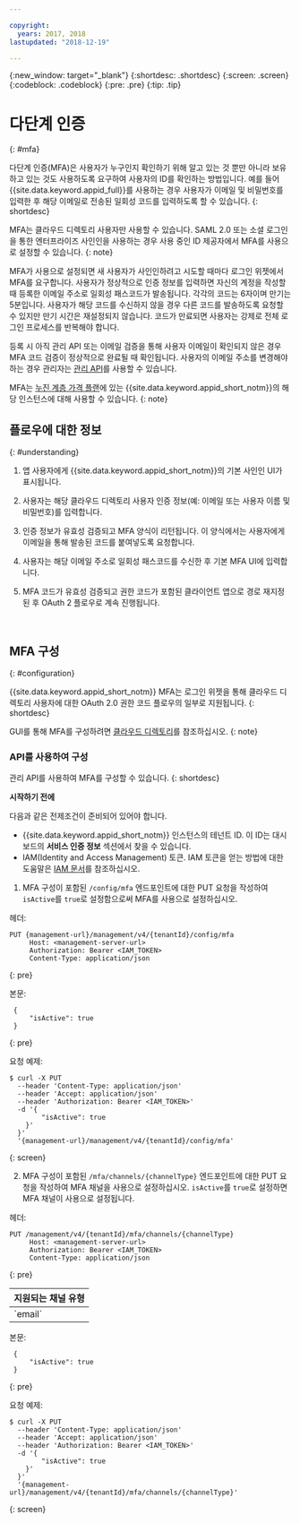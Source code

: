 ```yaml
---

copyright:
  years: 2017, 2018
lastupdated: "2018-12-19"

---
```


{:new_window: target="_blank"}
{:shortdesc: .shortdesc}
{:screen: .screen}
{:codeblock: .codeblock}
{:pre: .pre}
{:tip: .tip}


# 다단계 인증
{: #mfa}

다단계 인증(MFA)은 사용자가 누구인지 확인하기 위해 알고 있는 것 뿐만 아니라 보유하고 있는 것도 사용하도록 요구하여 사용자의 ID를 확인하는 방법입니다. 예를 들어 {{site.data.keyword.appid_full}}를 사용하는 경우 사용자가 이메일 및 비밀번호를 입력한 후 해당 이메일로 전송된 일회성 코드를 입력하도록 할 수 있습니다.
{: shortdesc}

MFA는 클라우드 디렉토리 사용자만 사용할 수 있습니다. SAML 2.0 또는 소셜 로그인을 통한 엔터프라이즈 사인인을 사용하는 경우 사용 중인 ID 제공자에서 MFA를 사용으로 설정할 수 있습니다.
{: note}

MFA가 사용으로 설정되면 새 사용자가 사인인하려고 시도할 때마다 로그인 위젯에서 MFA를 요구합니다. 사용자가 정상적으로 인증 정보를 입력하면 자신의 계정을 작성할 때 등록한 이메일 주소로 일회성 패스코드가 발송됩니다. 각각의 코드는 6자이며 만기는 5분입니다. 사용자가 해당 코드를 수신하지 않을 경우 다른 코드를 발송하도록 요청할 수 있지만 만기 시간은 재설정되지 않습니다. 코드가 만료되면 사용자는 강제로 전체 로그인 프로세스를 반복해야 합니다.

등록 시 아직 관리 API 또는 이메일 검증을 통해 사용자 이메일이 확인되지 않은 경우 MFA 코드 검증이 정상적으로 완료될 때 확인됩니다. 사용자의 이메일 주소를 변경해야 하는 경우 관리자는 [관리 API](https://appid-management.ng.bluemix.net/swagger-ui/#!/Cloud_Directory_Users/updateCloudDirectoryUser)를 사용할 수 있습니다.

MFA는 [누진 계층 가격 플랜](faq.html#pricing)에 있는 {{site.data.keyword.appid_short_notm}}의 해당 인스턴스에 대해 사용할 수 있습니다.
{: note}

## 플로우에 대한 정보
{: #understanding}



1. 앱 사용자에게 {{site.data.keyword.appid_short_notm}}의 기본 사인인 UI가 표시됩니다.

2. 사용자는 해당 클라우드 디렉토리 사용자 인증 정보(예: 이메일 또는 사용자 이름 및 비밀번호)를 입력합니다.

3. 인증 정보가 유효성 검증되고 MFA 양식이 리턴됩니다. 이 양식에서는 사용자에게 이메일을 통해 발송된 코드를 붙여넣도록 요청합니다.

4. 사용자는 해당 이메일 주소로 일회성 패스코드를 수신한 후 기본 MFA UI에 입력합니다.

5. MFA 코드가 유효성 검증되고 권한 코드가 포함된 클라이언트 앱으로 경로 재지정된 후 OAuth 2 플로우로 계속 진행됩니다.


</br>

## MFA 구성
{: #configuration}

{{site.data.keyword.appid_short_notm}} MFA는 로그인 위젯을 통해 클라우드 디렉토리 사용자에 대한 OAuth 2.0 권한 코드 플로우의 일부로 지원됩니다.
{: shortdesc}

GUI를 통해 MFA를 구성하려면 [클라우드 디렉토리](cloud-directory.html)를 참조하십시오.
{: note}

### API를 사용하여 구성

관리 API를 사용하여 MFA를 구성할 수 있습니다.
{: shortdesc}

**시작하기 전에**

다음과 같은 전제조건이 준비되어 있어야 합니다.

* {{site.data.keyword.appid_short_notm}} 인스턴스의 테넌트 ID. 이 ID는 대시보드의 **서비스 인증 정보** 섹션에서 찾을 수 있습니다.
* IAM(Identity and Access Management) 토큰. IAM 토큰을 얻는 방법에 대한 도움말은 [IAM 문서](/docs/iam/apikey_iamtoken.html)를 참조하십시오.


1. MFA 구성이 포함된 `/config/mfa` 엔드포인트에 대한 PUT 요청을 작성하여 `isActive`를 `true`로 설정함으로써 MFA를 사용으로 설정하십시오.

  헤더:
  ```
  PUT {management-url}/management/v4/{tenantId}/config/mfa
       Host: <management-server-url>
       Authorization: Bearer <IAM_TOKEN>
       Content-Type: application/json
  ```
  {: pre}

  본문:
  ```
   {
       "isActive": true
   }
  ```
  {: pre}

  요청 예제:
  ```
  $ curl -X PUT
    --header 'Content-Type: application/json'
    --header 'Accept: application/json'
    --header 'Authorization: Bearer <IAM_TOKEN>'
    -d '{
          "isActive": true
      }'
    }'
    '{management-url}/management/v4/{tenantId}/config/mfa'
  ```
  {: screen}

2. MFA 구성이 포함된 `/mfa/channels/{channelType}` 엔드포인트에 대한 PUT 요청을 작성하여 MFA 채널을 사용으로 설정하십시오. `isActive`를 `true`로 설정하면 MFA 채널이 사용으로 설정됩니다.

  헤더:
  ```
  PUT /management/v4/{tenantId}/mfa/channels/{channelType}
       Host: <management-server-url>
       Authorization: Bearer <IAM_TOKEN>
       Content-Type: application/json
  ```
  {: pre}

  <table>
    <thead>
      <th colspan=3>지원되는 채널 유형</th>
    </thead>
    <tbody>
      <tr>
        <td>`email`</td>
      </tr>
    </tbody>
  </table>

  본문:
  ```
   {
       "isActive": true
   }
  ```
  {: pre}

  요청 예제:
  ```
  $ curl -X PUT
    --header 'Content-Type: application/json'
    --header 'Accept: application/json'
    --header 'Authorization: Bearer <IAM_TOKEN>'
    -d '{
          "isActive": true
      }'
    }'
    '{management-url}/management/v4/{tenantId}/mfa/channels/{channelType}'
  ```
  {: screen}

</br>
